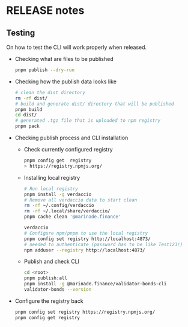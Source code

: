 # RELEASE notes

## Testing

On how to test the CLI will work properly when released.

- Checking what are files to be published

  ```sh
  pnpm publish --dry-run
  ```

- Checking how the publish data looks like

  ```sh
  # clean the dist directory
  rm -rf dist/
  # build and generate dist/ directory that will be published
  pnpm build
  cd dist/
  # generated .tgz file that is uploaded to npm registry
  pnpm pack
  ```

- Checking publish process and CLI installation
  - Check currently configured registry
    ```sh
    pnpm config get  registry
    > https://registry.npmjs.org/
    ```
  - Installing local registry

    ```sh
    # Run local registry
    pnpm install -g verdaccio
    # Remove all verdaccio data to start clean
    rm -rf ~/.config/verdaccio
    rm -rf ~/.local/share/verdaccio/
    pnpm cache clean '@marinade.finance'

    verdaccio
    # Configure npm/pnpm to use the local registry
    pnpm config set registry http://localhost:4873/
    # needed to authenticate (password has to be like Test123!)
    npm adduser --registry http://localhost:4873/
    ```

  - Publish and check CLI
    ```sh
    cd <root>
    pnpm publish:all
    pnpm install -g @marinade.finance/validator-bonds-cli
    validator-bonds --version
    ```

- Configure the registry back
  ```sh
  pnpm config set registry https://registry.npmjs.org/
  pnpm config get registry
  ```
